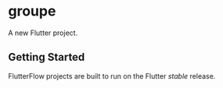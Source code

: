 # groupe

A new Flutter project.

## Getting Started

FlutterFlow projects are built to run on the Flutter _stable_ release.

